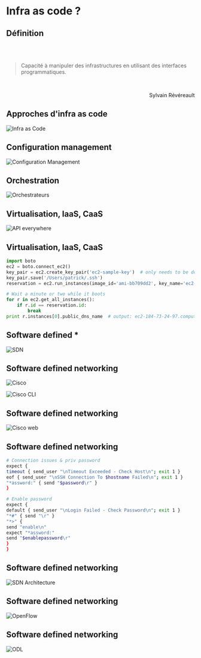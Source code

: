 # Infra as code ?

<!-- .slide: class="page-title" -->




## Définition

<br/>
<br/>

<blockquote>Capacité à manipuler des infrastructures en utilisant des interfaces programmatiques.</blockquote>

<br/>

<p style="text-align: right">Sylvain Révéreault</p>



## Approches d'infra as code

![Infra as Code](ressources/infra_as_code.png)



## Configuration management

![Configuration Management](ressources/configuration-management-tools.png)



## Orchestration

![Orchestrateurs](ressources/orchestrateurs.png)



## Virtualisation, IaaS, CaaS

![API everywhere](ressources/apis-apis-everywhere.png)



## Virtualisation, IaaS, CaaS

```python
import boto
ec2 = boto.connect_ec2()
key_pair = ec2.create_key_pair('ec2-sample-key')  # only needs to be done once
key_pair.save('/Users/patrick/.ssh')
reservation = ec2.run_instances(image_id='ami-bb709dd2', key_name='ec2-sample-key')

# Wait a minute or two while it boots
for r in ec2.get_all_instances():
    if r.id == reservation.id:
        break
print r.instances[0].public_dns_name  # output: ec2-184-73-24-97.compute-1.amazonaws.com
```



## Software defined *

![SDN](ressources/SDN.jpg)



## Software defined networking

![Cisco](ressources/cisco.jpg)

![Cisco CLI](ressources/cisco-cli.jpg)




## Software defined networking

![Cisco web](ressources/cisco-web.jpg)




## Software defined networking

```bash
# Connection issues & priv password
expect {
timeout { send_user "\nTimeout Exceeded - Check Host\n"; exit 1 }
eof { send_user "\nSSH Connection To $hostname Failed\n"; exit 1 }
"*assword:" { send "$password\r" }
}

# Enable password
expect {
default { send_user "\nLogin Failed - Check Password\n"; exit 1 }
"*#" { send "\r" }
"*>" {
send "enable\n"
expect "*assword:"
send "$enablepassword\r"
}
}
```



## Software defined networking

![SDN Architecture](ressources/sdn-architecture.png)



## Software defined networking

![OpenFlow](ressources/openflow.jpg)




## Software defined networking

![ODL](ressources/opendaylight.jpg)
